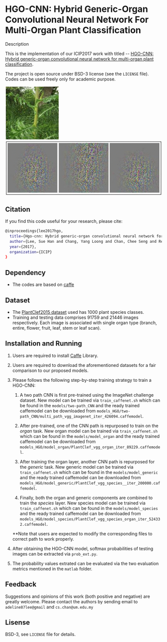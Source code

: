 # HGO-CNN: Hybrid Generic-Organ Convolutional Neural Network For Multi-Organ Plant Classification

Description

This is the implementation of our ICIP2017 work with titled -- [HGO-CNN: Hybrid generic-organ convolutional neural network for multi-organ plant classification](http://cs-chan.com/doc/ICIP_CR.pdf).


The project is open source under BSD-3 license (see the ``` LICENSE ``` file). Codes can be used freely only for academic purpose.

![demo1](GIF/ex1.JPG) ![demo](GIF/HGO.gif)

## Citation 
If you find this code useful for your research, please cite:
```sh
@inproceedings{lee2017hgo,
  title={Hgo-cnn: Hybrid generic-organ convolutional neural network for multi-organ plant classification},
  author={Lee, Sue Han and Chang, Yang Loong and Chan, Chee Seng and Remagnino, Paolo},
  year={2017},
  organization={ICIP}
}
```

## Dependency

* The codes are based on [caffe](http://caffe.berkeleyvision.org/)

## Dataset
* The [PlantClef2015 dataset](http://www.imageclef.org/lifeclef/2015/plant) used has 1000 plant species classes. 
* Training and testing data comprises 91759 and 21446 images respectively. Each image is associated with single organ type (branch, entire, flower, fruit, leaf, stem or leaf scan).

## Installation and Running

1. Users are required to install [Caffe](https://github.com/BVLC/caffe) Library.

2. Users are required to download the aforementioned datasets for a fair comparison to our proposed models.

3. Please follows the following step-by-step training strategy to train a HGO-CNN:

    1. A two path CNN is first pre-trained using the ImageNet challenge dataset. New model can be trained via ```train_caffenet.sh``` which can be found in the ```models/two-path_CNN```  and the ready trained caffemodel can be downloaded from ```models_HGO/two-path_CNN/multi_path_vgg_imagenet_iter_426094.caffemodel```.
  
    2. After pre-trained, one of the CNN path is repurposed to train on the *organ* task. New organ model can be trained via ```train_caffenet.sh``` which can be found in the ```models/model_organ``` and the ready trained caffemodel can be downloaded from ```models_HGO/model_organ/PlantClef_vgg_organ_iter_89229.caffemodel```.

    3. After training the organ layer, another CNN path is repurposed for the *generic* task. New generic model can be trained via ```train_caffenet.sh``` which can be found in the ```models/model_generic``` and the ready trained caffemodel can be downloaded from ```models_HGO/model_generic/PlantClef_vgg_species__iter_200000.caffemodel```.

   4. Finally, both the organ and generic components are combined to train the *species* layer. New species model can be trained via ```train_caffenet.sh``` which can be found in the ```models/model_species``` and the ready trained caffemodel can be downloaded from ```models_HGO/model_species/PlantClef_vgg_species_organ_iter_524332.caffemodel```.
   
   **Note that users are expected to modify the corresponding files to correct path to work properly.

4. After obtaining the HGO-CNN model, softmax probabilities of testing images can be extracted via ```prob_ext.py```.

5. The probability values extrated can be evaluated via the two evaluation metrics mentioned in the ```matlab``` folder.

## Feedback
Suggestions and opinions of this work (both positive and negative) are greatly welcome. Please contact the authors by sending email to ``` adeline87lee@gmail ``` and ``` cs.chan@um.edu.my ``` 

## Lisense
BSD-3, see ``` LICENSE ``` file for details.


